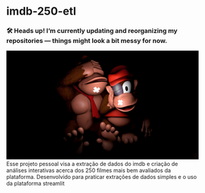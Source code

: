 # imdb-250-etl
### 🛠️ Heads up! I’m currently updating and reorganizing my repositories — things might look a bit messy for now.
![](dkgameover.jpg)
Esse projeto pessoal visa a extração de dados do imdb e criação de análises interativas acerca dos 250 filmes mais bem avaliados da plataforma. Desenvolvido para praticar extrações de dados simples e o uso da plataforma streamlit
